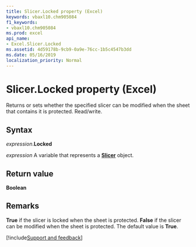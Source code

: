 ```yaml
---
title: Slicer.Locked property (Excel)
keywords: vbaxl10.chm905084
f1_keywords:
- vbaxl10.chm905084
ms.prod: excel
api_name:
- Excel.Slicer.Locked
ms.assetid: 4d59178b-9cb9-0a9e-76cc-1b5c4547b3dd
ms.date: 05/16/2019
localization_priority: Normal
---
```



# Slicer.Locked property (Excel)

Returns or sets whether the specified slicer can be modified when the sheet that contains it is protected. Read/write.


## Syntax

_expression_.**Locked**

_expression_ A variable that represents a **[Slicer](Excel.Slicer.md)** object.


## Return value

**Boolean**


## Remarks

**True** if the slicer is locked when the sheet is protected. **False** if the slicer can be modified when the sheet is protected. The default value is **True**.




[!include[Support and feedback](~/includes/feedback-boilerplate.md)]
